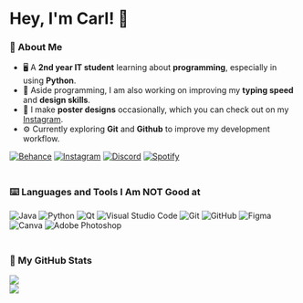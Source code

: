 # Hey, I'm Carl! 👋 

### 🤖 About Me
- 🖥️ A **2nd year IT student** learning about **programming**, especially in using **Python**.<br/>
- 🧩 Aside programming, I am also working on improving my **typing speed** and **design skills**.<br/>
- 🎨 I make **poster designs** occasionally, which you can check out on my [Instagram](https://instagram.com/cwrl.alt.del).<br/>
- ⚙️ Currently exploring **Git** and **Github** to improve my development workflow.<br/>

[![Behance](https://img.shields.io/badge/Behance-1769ff?style=plastic&logo=behance&logoColor=white)](https://behance.net/carlganalon) [![Instagram](https://img.shields.io/badge/Instagram-%23E4405F.svg?style=plastic&logo=Instagram&logoColor=white)](https://instagram.com/cwrlcarl) [![Discord](https://img.shields.io/badge/Discord-%235865F2.svg?style=plastic&logo=discord&logoColor=white)](https://discord.com/users/434953354821500937) [![Spotify](https://img.shields.io/badge/Spotify-1ED760?style=plastic&logo=spotify&logoColor=white)](https://open.spotify.com/user/31ea6dof5hyipm7bqwwhxhev7fyi)

### <br/>⌨️ Languages and Tools I Am NOT Good at
![Java](https://img.shields.io/badge/java-%23ED8B00.svg?style=plastic&logo=openjdk&logoColor=white) ![Python](https://img.shields.io/badge/python-3670A0?style=plastic&logo=python&logoColor=ffdd54) ![Qt](https://img.shields.io/badge/Qt-%23217346.svg?style=plastic&logo=Qt&logoColor=white) ![Visual Studio Code](https://img.shields.io/badge/Visual%20Studio%20Code-0078d7.svg?style=plastic&logo=visual-studio-code&logoColor=white) ![Git](https://img.shields.io/badge/git-%23F05033.svg?style=plastic&logo=git&logoColor=white) ![GitHub](https://img.shields.io/badge/github-%23121011.svg?style=plastic&logo=github&logoColor=white) ![Figma](https://img.shields.io/badge/figma-%23F24E1E.svg?style=plastic&logo=figma&logoColor=white) ![Canva](https://img.shields.io/badge/Canva-%2300C4CC.svg?style=plastic&logo=Canva&logoColor=white) ![Adobe Photoshop](https://img.shields.io/badge/adobe%20photoshop-%2331A8FF.svg?style=plastic&logo=adobe%20photoshop&logoColor=white)

### <br/>🤖 My GitHub Stats
![](https://nirzak-streak-stats.vercel.app/?user=cwrlcarl&&theme=github_dark&hide_border=true)<br/>
![](https://github-readme-stats.vercel.app/api/top-langs/?username=cwrlcarl&theme=github_dark&hide_border=true&include_all_commits=false&count_private=false&layout=compact)

<!-- Proudly created with GPRM ( https://gprm.itsvg.in ) -->
